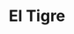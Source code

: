 ---
title: "El Tigre"
url: /ciudad-autonoma-de-buenos-aires/el-tigre-avenida-combatientes-de-malvinas/
shop: bicicleta
---
